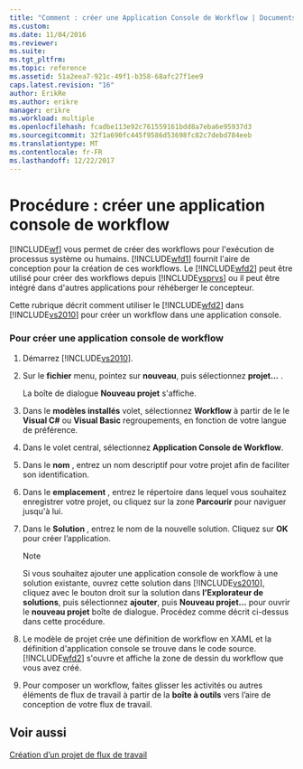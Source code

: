 ```yaml
---
title: "Comment : créer une Application Console de Workflow | Documents Microsoft"
ms.custom: 
ms.date: 11/04/2016
ms.reviewer: 
ms.suite: 
ms.tgt_pltfrm: 
ms.topic: reference
ms.assetid: 51a2eea7-921c-49f1-b358-68afc27f1ee9
caps.latest.revision: "16"
author: ErikRe
ms.author: erikre
manager: erikre
ms.workload: multiple
ms.openlocfilehash: fcadbe113e92c761559161bdd8a7eba6e95937d3
ms.sourcegitcommit: 32f1a690fc445f9586d53698fc82c7debd784eeb
ms.translationtype: MT
ms.contentlocale: fr-FR
ms.lasthandoff: 12/22/2017
---
```

# <a name="how-to-create-a-workflow-console-application"></a>Procédure : créer une application console de workflow
[!INCLUDE[wf](../workflow-designer/includes/wf_md.md)] vous permet de créer des workflows pour l'exécution de processus système ou humains. [!INCLUDE[wfd1](../workflow-designer/includes/wfd1_md.md)] fournit l'aire de conception pour la création de ces workflows. Le [!INCLUDE[wfd2](../workflow-designer/includes/wfd2_md.md)] peut être utilisé pour créer des workflows depuis [!INCLUDE[vsprvs](../code-quality/includes/vsprvs_md.md)] ou il peut être intégré dans d'autres applications pour réhéberger le concepteur.  
  
 Cette rubrique décrit comment utiliser le [!INCLUDE[wfd2](../workflow-designer/includes/wfd2_md.md)] dans [!INCLUDE[vs2010](../misc/includes/vs2010_md.md)] pour créer un workflow dans une application console.  
  
### <a name="to-create-a-workflow-console-application"></a>Pour créer une application console de workflow  
  
1.  Démarrez [!INCLUDE[vs2010](../misc/includes/vs2010_md.md)].  
  
2.  Sur le **fichier** menu, pointez sur **nouveau**, puis sélectionnez **projet...** .  
  
     La boîte de dialogue **Nouveau projet** s'affiche.  
  
3.  Dans le **modèles installés** volet, sélectionnez **Workflow** à partir de le le **Visual C#** ou **Visual Basic** regroupements, en fonction de votre langue de préférence.  
  
4.  Dans le volet central, sélectionnez **Application Console de Workflow**.  
  
5.  Dans le **nom** , entrez un nom descriptif pour votre projet afin de faciliter son identification.  
  
6.  Dans le **emplacement** , entrez le répertoire dans lequel vous souhaitez enregistrer votre projet, ou cliquez sur la zone **Parcourir** pour naviguer jusqu'à lui.  
  
7.  Dans le **Solution** , entrez le nom de la nouvelle solution. Cliquez sur **OK** pour créer l’application.  
  
    > [!NOTE]
    >  Si vous souhaitez ajouter une application console de workflow à une solution existante, ouvrez cette solution dans [!INCLUDE[vs2010](../misc/includes/vs2010_md.md)], cliquez avec le bouton droit sur la solution dans **l’Explorateur de solutions**, puis sélectionnez **ajouter**, puis  **Nouveau projet...**  pour ouvrir le **nouveau projet** boîte de dialogue. Procédez comme décrit ci-dessus dans cette procédure.  
  
8.  Le modèle de projet crée une définition de workflow en XAML et la définition d'application console se trouve dans le code source. [!INCLUDE[wfd2](../workflow-designer/includes/wfd2_md.md)] s'ouvre et affiche la zone de dessin du workflow que vous avez créé.  
  
9. Pour composer un workflow, faites glisser les activités ou autres éléments de flux de travail à partir de la **boîte à outils** vers l’aire de conception de votre flux de travail.  
  
## <a name="see-also"></a>Voir aussi  
 [Création d’un projet de flux de travail](../workflow-designer/creating-a-workflow-project.md)
